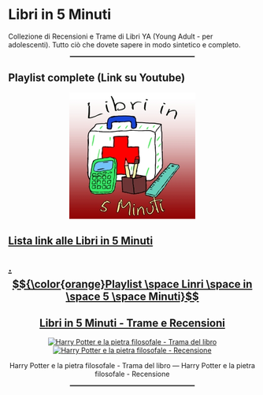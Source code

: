 # **Libri in 5 Minuti**

Collezione di Recensioni e Trame di Libri YA (Young Adult - per adolescenti). Tutto ciò che dovete sapere in modo sintetico e completo.

<div align="center">
  <hr style="width: 50%; border: 1px solid #808080;">
</div>

## **Playlist complete (Link su Youtube)**

<div align="center">
  <a href="https://www.youtube.com/watch?v=xfG6tgX9wLM&list=PL8nSPrZb28LSWSMI0PIekshXIe-4rizZz">
    <img src="./Immagini/Libri_in_5_Minuti_256.jpg" alt="Libri in 5 Minuti">
</div>

## **Lista link alle Libri in 5 Minuti**

## **. $${\color{orange}Playlist \space Linri \space in \space 5 \space Minuti}$$**

<div align="center">

</div>

<div align="center">
  <h2>Libri in 5 Minuti - Trame e Recensioni</h2>
</div>

<div align="center">
  <a href="https://www.youtube.com/watch?v=xfG6tgX9wLM&list=PL8nSPrZb28LSWSMI0PIekshXIe-4rizZz">
    <img src="https://i.ytimg.com/vi/xfG6tgX9wLM/maxresdefault.jpg" alt="Harry Potter e la pietra filosofale - Trama del libro" height="256">
  </a>

  <a href="https://www.youtube.com/watch?v=M_sKyG2SwcI&list=PL8nSPrZb28LSWSMI0PIekshXIe-4rizZz">
    <img src="https://i.ytimg.com/vi/M_sKyG2SwcI/maxresdefault.jpg" alt="Harry Potter e la pietra filosofale - Recensione" height="256">
  </a>

  <p>Harry Potter e la pietra filosofale - Trama del libro — Harry Potter e la pietra filosofale - Recensione</p>
</div>

<div align="center">
  <hr style="width: 50%; border: 1px solid #808080;">
</div>